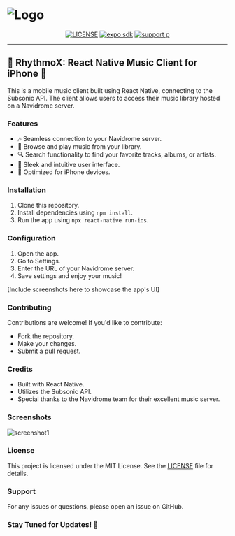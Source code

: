 # <img src="https://github.com/ECarry/RhythmoX-music-player/blob/main/screenshots/shot.png" alt="Logo">

<p align="center">
  <a href="https://github.com/ECarry/RhythmoX-music-player/blob/main/LICENSE"><img src="https://img.shields.io/badge/license-MIT-blue" alt="LICENSE"></a>
  <a href="https://expo.dev"><img src="https://img.shields.io/badge/expo%20sdk-50-white" alt="expo sdk"></a>
  <a href=""><img src="https://img.shields.io/badge/support-ios-red" alt="support p"></a>
</p>

---

## 🎵 RhythmoX: React Native Music Client for iPhone 📱

This is a mobile music client built using React Native, connecting to the Subsonic API. The client allows users to access their music library hosted on a Navidrome server.

### Features

- 🎶 Seamless connection to your Navidrome server.
- 📁 Browse and play music from your library.
- 🔍 Search functionality to find your favorite tracks, albums, or artists.
- 🎨 Sleek and intuitive user interface.
- 📲 Optimized for iPhone devices.

### Installation

1. Clone this repository.
2. Install dependencies using `npm install`.
3. Run the app using `npx react-native run-ios`.

### Configuration

1. Open the app.
2. Go to Settings.
3. Enter the URL of your Navidrome server.
4. Save settings and enjoy your music!

[Include screenshots here to showcase the app's UI]

### Contributing

Contributions are welcome! If you'd like to contribute:

- Fork the repository.
- Make your changes.
- Submit a pull request.

### Credits

- Built with React Native.
- Utilizes the Subsonic API.
- Special thanks to the Navidrome team for their excellent music server.

### Screenshots

![screenshot1](https://github.com/ECarry/RhythmoX-music-player/blob/main/screenshots/shot1.png?raw=true&height=500)

### License

This project is licensed under the MIT License. See the [LICENSE](LICENSE) file for details.

### Support

For any issues or questions, please open an issue on GitHub.

### Stay Tuned for Updates! 🎉

